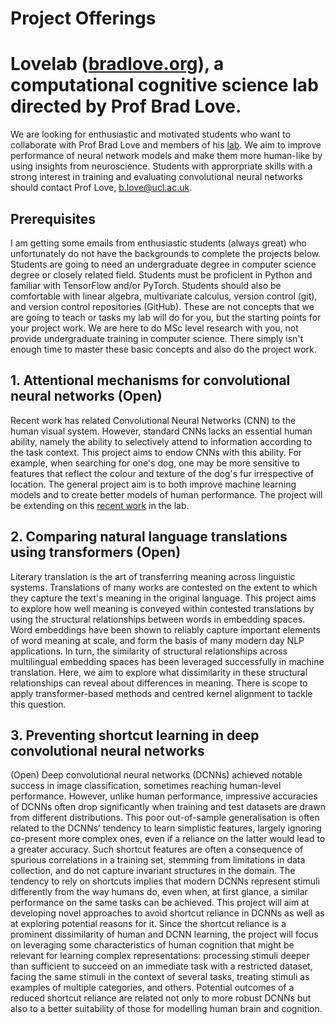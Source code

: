 # Project Offerings

# Lovelab ([bradlove.org](http://bradlove.org)), a computational cognitive science lab directed by Prof Brad Love.


We are looking for enthusiastic and motivated students who want to collaborate with Prof Brad Love and members of his [lab](http://bradlove.org). We aim to improve performance of neural network models and make them more human-like by using insights from neuroscience. Students with approrpriate skills with a strong interest in training and evaluating convolutional neural networks should contact Prof Love, b.love@ucl.ac.uk.

## Prerequisites

I am getting some emails from enthusiastic students (always great) who unfortunately do not have the backgrounds to complete the projects below. Students are going to need an undergraduate degree in computer science degree or closely related field. Students must be proficient in Python and familiar with TensorFlow and/or PyTorch. Students should also be comfortable with linear algebra, multivariate calculus, version control (git), and version control repositories (GitHub). These are not concepts that we are going to teach or tasks my lab will do for you, but the starting points for your project work. We are here to do MSc level research with you, not provide undergraduate training in computer science. There simply isn't enough time to master these basic concepts and also do the project work.

## 1. Attentional mechanisms for convolutional neural networks (Open)
Recent work has related Convolutional Neural Networks (CNN) to the human visual system. However, standard CNNs lacks an essential human ability, namely the ability to selectively attend to information according to the task context. This project aims to endow CNNs with this ability. For example, when searching for one's dog, one may be more sensitive to features that reflect the colour and texture of the dog's fur irrespective of location. The general project aim is to both improve machine learning models and to create better models of human performance. The project will be extending on this [recent work](https://arxiv.org/abs/2002.02342) in the lab.

## 2. Comparing natural language translations using transformers (Open)
Literary translation is the art of transferring meaning across linguistic systems. Translations of many works are contested on the extent to which they capture the text's meaning in the original language. This project aims to explore how well meaning is conveyed within contested translations by using the structural relationships between words in embedding spaces. Word embeddings have been shown to reliably capture important elements of word meaning at scale, and form the basis of many modern day NLP applications. In turn, the similarity of structural relationships across multilingual embedding spaces has been leveraged successfully in  machine translation. Here, we aim to explore what dissimilarity in these structural relationships can reveal about differences in meaning. There is scope to apply transformer-based methods and centred kernel alignment to tackle this question. 

## 3. Preventing shortcut learning in deep convolutional neural networks
 (Open)
Deep convolutional neural networks (DCNNs) achieved notable success in image classification, sometimes reaching human-level performance. However, unlike human performance, impressive accuracies of DCNNs often drop significantly when training and test datasets are drawn from different distributions. This poor out-of-sample generalisation is often related to the DCNNs’ tendency to learn simplistic features, largely ignoring co-present more complex ones, even if a reliance on the latter would lead to a greater accuracy. Such shortcut features are often a consequence of spurious correlations in a training set, stemming from limitations in data collection, and do not capture invariant structures in the domain. The tendency to rely on shortcuts implies that modern DCNNs represent stimuli differently from the way humans do, even when, at first glance, a similar performance on the same tasks can be achieved. This project will aim at developing novel approaches to avoid shortcut reliance in DCNNs as well as at exploring potential reasons for it. Since the shortcut reliance is a prominent dissimilarity of human and DCNN learning, the project will focus on leveraging some characteristics of human cognition that might be relevant for learning complex representations: processing stimuli deeper than sufficient to succeed on an immediate task with a restricted dataset, facing the same stimuli in the context of several tasks, treating stimuli as examples of multiple categories, and others. Potential outcomes of a reduced shortcut reliance are related not only to more robust DCNNs but also to a better suitability of those for modelling human brain and cognition.

